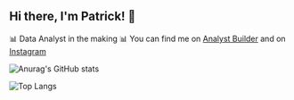 ## Hi there, I'm Patrick! 👋

📊 Data Analyst in the making 📊 You can find me on [Analyst Builder](https://www.analystbuilder.com/u/patrick_caroprese?fbclid=PAZXh0bgNhZW0CMTEAAaaJxNVJOiJwkqlFUGpf32boVFrXXjb4xOj144xaZY62hfsryXHPiHV6Oy8_aem_Koh32rjN4FZEqOEHK_nBiw) and on [Instagram](https://www.instagram.com/patrick_caroprese/)<br/>

![Anurag's GitHub stats](https://github-readme-stats.vercel.app/api?username=patrick93caroprese&show_icons=true&theme=radical)

![Top Langs](https://github-readme-stats.vercel.app/api/top-langs/?username=patrick93caroprese&size_weight=0.5&count_weight=0.5)
